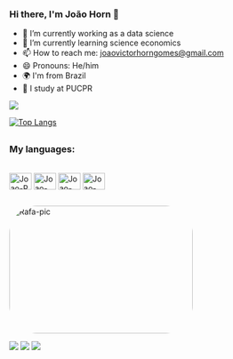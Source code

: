 ### Hi there, I'm João Horn 👋




- 🔭 I’m currently working as a data science
- 🌱 I’m currently learning science economics
- 📫 How to reach me: joaovictorhorngomes@gmail.com
- 😄 Pronouns: He/him
- 🌍 I'm from Brazil
- 🧠 I study at PUCPR


<picture>
<source 
  srcset="https://github-readme-stats.vercel.app/api?username=Joao-Horn&show_icons=true&theme=dark"
  media="(prefers-color-scheme: dark)"
/>
<source
  srcset="https://github-readme-stats.vercel.app/api?username=Joao-Horn&show_icons=true"
  media="(prefers-color-scheme: light), (prefers-color-scheme: no-preference)"
/>
<img src="https://github-readme-stats.vercel.app/api?username=Joao-Horn&show_icons=true" />
</picture>


[![Top Langs](https://github-readme-stats.vercel.app/api/top-langs/?username=Joao-Horn)](https://github.com/anuraghazra/github-readme-stats)
##
### My languages:
<div style="display: inline_block"><br>
    <img align="center" alt="Joao-R" height="30" width="40" src="https://cdn.jsdelivr.net/gh/devicons/devicon/icons/rstudio/rstudio-original.svg">
  <img align="center" alt="Joao-Pythom" height="30" width="40" src="https://cdn.jsdelivr.net/gh/devicons/devicon/icons/python/python-original.svg">
  <img align="center" alt="Joao-pandas" height="30" width="40" src="https://cdn.jsdelivr.net/gh/devicons/devicon/icons/pandas/pandas-original.svg">
  <img align="center" alt="Joao-SQL" height="30" width="40" src="https://cdn.jsdelivr.net/gh/devicons/devicon/icons/sqlite/sqlite-original-wordmark.svg">

 

 
 
</div>

##

<div>   
 <img align="center" alt="Rafa-pic" height="230" width="330" style="border-radius:50px;" src="https://scontent.fbfh3-3.fna.fbcdn.net/v/t39.30808-6/277774000_5028207377261287_6242629700557252422_n.jpg?_nc_cat=100&ccb=1-7&_nc_sid=09cbfe&_nc_ohc=DB7Ep6OzJwkAX_p-LsY&_nc_ht=scontent.fbfh3-3.fna&oh=00_AfB7Qi29YYyXB_Z2zp8QRTVkClUFjtoqhqVm38le6k-p7w&oe=6430FD41"> 
 
  <a href="https://www.instagram.com/j.vichorn_/?igshid=ZDdkNTZiNTM%3D" target="_blank"><img src="https://img.shields.io/badge/-Instagram-%23E4405F?style=for-the-badge&logo=instagram&logoColor=white" target="_blank"></a>
  <a href = "mailto:joaovictorhorngomes@gmail.com"><img src="https://img.shields.io/badge/-Gmail-%23333?style=for-the-badge&logo=gmail&logoColor=white" target="_blank"></a>
  <a href="https://www.linkedin.com/in/joao-horn" target="_blank"><img src="https://img.shields.io/badge/-LinkedIn-%230077B5?style=for-the-badge&logo=linkedin&logoColor=white" target="_blank"></a> 
  
</div>
